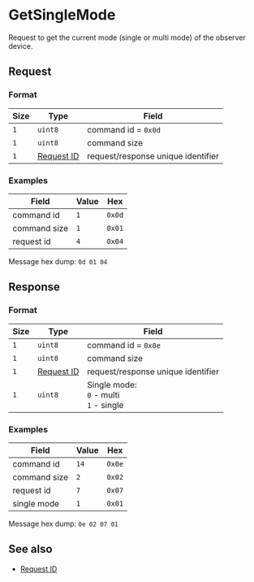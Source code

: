 # GetSingleMode

Request to get the current mode (single or multi mode) of the observer device.


## Request

### Format

| Size | Type                                 | Field                              |
| ---- | ------------------------------------ | ---------------------------------- |
| `1`  | `uint8`                              | command id = `0x0d`                |
| `1`  | `uint8`                              | command size                       |
| `1`  | [Request ID](../types.md#request-id) | request/response unique identifier |


### Examples

| Field        | Value | Hex    |
| ------------ | ----- | ------ |
| command id   | `1`   | `0x0d` |
| command size | `1`   | `0x01` |
| request id   | `4`   | `0x04` |


Message hex dump: `0d 01 04`


## Response

### Format

| Size | Type                                 | Field                                             |
| ---- | ------------------------------------ | ------------------------------------------------- |
| `1`  | `uint8`                              | command id = `0x0e`                               |
| `1`  | `uint8`                              | command size                                      |
| `1`  | [Request ID](../types.md#request-id) | request/response unique identifier                |
| `1`  | `uint8`                              | Single mode: <br/> `0` - multi <br/> `1` - single |


### Examples

| Field        | Value | Hex    |
| ------------ | ----- | ------ |
| command id   | `14`  | `0x0e` |
| command size | `2`   | `0x02` |
| request id   | `7`   | `0x07` |
| single mode  | `1`   | `0x01` |

Message hex dump: `0e 02 07 01`


## See also

* [Request ID](../types.md#request-id)
